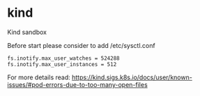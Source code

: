 # kind
Kind sandbox

Before start please consider to add /etc/sysctl.conf
```
fs.inotify.max_user_watches = 524288
fs.inotify.max_user_instances = 512
```
For more details read: https://kind.sigs.k8s.io/docs/user/known-issues/#pod-errors-due-to-too-many-open-files
